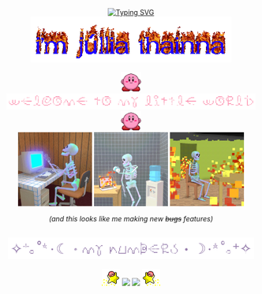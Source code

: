 <div align="center">
  <a href="https://git.io/typing-svg">
    <img src="https://readme-typing-svg.demolab.com?font=Source+Code+Pro&size=40&pause=1000&center=true&color=09e531&height=50&vCenter=true&lines=%3E%E2%80%8E%E2%80%8E+%E2%80%8E%E2%80%8E+h%E2%80%8E+i%E2%80%8E%E2%80%8E+%E2%80%8E+g+%E2%80%8Eu%E2%80%8E+y%E2%80%8E+s%E2%80%8E%E2%80%8E+!" alt="Typing SVG"/>
  </a>
</div>

<div align="center">
 <img src="https://github.com/JulliaThainna/JulliaThainna/blob/main/imgs/my-name.gif">
</div>

<br>
<div align="center">
  <img src="https://github.com/JulliaThainna/JulliaThainna/blob/main/imgs/kirby-hi.gif" width="40">
  <img src="https://github.com/JulliaThainna/JulliaThainna/blob/main/imgs/welcome.gif" width="700">
  <img src="https://github.com/JulliaThainna/JulliaThainna/blob/main/imgs/kirby-hi.gif" width="40">  
</div>

<div align="center">
  <img src="https://github.com/JulliaThainna/JulliaThainna/blob/main/imgs/skeleton_typing.gif" width="150" height="150">
  <img src="https://github.com/JulliaThainna/JulliaThainna/blob/main/imgs/desperate_skeleton.gif" width="150" height="150">
  <img src="https://github.com/JulliaThainna/JulliaThainna/blob/main/imgs/skeleton_it's_okay.gif" width="150" height="150">

  _(and this looks like me making new ~~bugs~~ features)_
</div>

<h2></h2>

<div align="center">
  <img width="500" src="https://github.com/JulliaThainna/JulliaThainna/blob/main/imgs/my-numbers.gif">
</div>

<br>

<div align="center">
  <img src="https://github.com/JulliaThainna/JulliaThainna/blob/main/imgs/kirby-star.gif">
  
  <img src="https://github-readme-stats.vercel.app/api?username=JulliaThainna&show_icons=true&theme=transparent&include_all_commits=true&icon_color=ff9cb6&title_color=ff9cb6&text_color=957dad&show_owner=true&custom_title=My+Stats&border_color=957dad&border_radius=0&rank_icon=github&hide=issues"/>
    
  <img height="170" src="https://github-readme-stats.vercel.app/api/top-langs/?username=JulliaThainna&theme=transparent&text_color=957dad&icon_color=a7bed3&title_color=ff8fab&layout=compact&custom_title=My+Most+Used+Languages&border_color=957dad&border_radius=0"/>

  <img src="https://github.com/JulliaThainna/JulliaThainna/blob/main/imgs/kirby-star-espelhado.gif">
</div>
